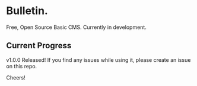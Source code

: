 # Bulletin.
Free, Open Source Basic CMS. Currently in development.

## Current Progress
v1.0.0 Released!
If you find any issues while using it, please create an issue on this repo.

Cheers!
